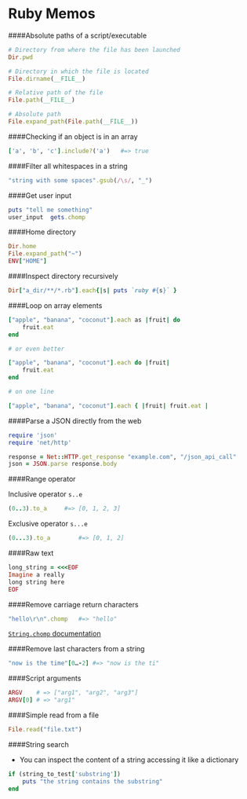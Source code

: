 Ruby Memos
==========

####Absolute paths of a script/executable
	
```ruby
# Directory from where the file has been launched
Dir.pwd

# Directory in which the file is located
File.dirname(__FILE__)

# Relative path of the file
File.path(__FILE__)

# Absolute path
File.expand_path(File.path(__FILE__))
```

####Checking if an object is in an array

```ruby
['a', 'b', 'c'].include?('a')	#=> true
```

####Filter all whitespaces in a string

```ruby
"string with some spaces".gsub(/\s/, "_")
```

####Get user input

```ruby
puts "tell me something"
user_input	gets.chomp
```

####Home directory

```ruby
Dir.home
File.expand_path("~")
ENV["HOME"]
```

####Inspect directory recursively

```ruby
Dir["a_dir/**/*.rb"].each{|s| puts `ruby #{s}` }
```

####Loop on array elements

```ruby
["apple", "banana", "coconut"].each as |fruit| do
	fruit.eat
end

# or even better

["apple", "banana", "coconut"].each do |fruit|
	fruit.eat
end

# on one line

["apple", "banana", "coconut"].each { |fruit| fruit.eat |
```

####Parse a JSON directly from the web

```ruby
require 'json'
require 'net/http'

response = Net::HTTP.get_response "example.com", "/json_api_call"
json = JSON.parse response.body
```

####Range operator

Inclusive operator `s..e`

```ruby	
(0..3).to_a		#=> [0, 1, 2, 3]
```
	
Exclusive operator `s...e`

```ruby
(0...3).to_a		#=> [0, 1, 2]
```

####Raw text

```ruby	
long_string = <<<EOF
Imagine a really
long string here
EOF
```
	
####Remove carriage return characters

```ruby
"hello\r\n".chomp	#=> "hello"
```
	
[`String.chomp` documentation](http://ruby-doc.org/core-2.0/String.html#method-i-chomp)

####Remove last characters from a string

```ruby
"now is the time"[0…-2]	#=> "now is the ti"
```

####Script arguments

```ruby
ARGV	# => ["arg1", "arg2", "arg3"]
ARGV[0] # => "arg1"
```
	
####Simple read from a file

```ruby
File.read("file.txt")	
```
	
####String search

* You can inspect the content of a string accessing it like a dictionary

```ruby
if (string_to_test['substring'])
	puts "the string contains the substring"
end
```
